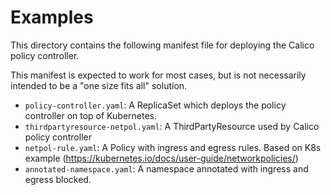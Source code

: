 # Examples

This directory contains the following manifest file for deploying the 
Calico policy controller.  

This manifest is expected to work for most cases, but is not necessarily intended to be a "one size fits all" solution.

- `policy-controller.yaml`: A ReplicaSet which deploys the policy controller on top of Kubernetes.
- `thirdpartyresource-netpol.yaml`: A ThirdPartyResource used by Calico policy controller
- `netpol-rule.yaml`: A Policy with ingress and egress rules. Based on K8s example (https://kubernetes.io/docs/user-guide/networkpolicies/)
- `annotated-namespace.yaml`: A namespace annotated with ingress and egress blocked.